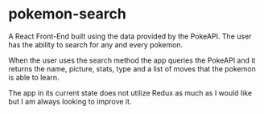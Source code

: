 # pokemon-search

A React Front-End built using the data provided by the PokeAPI. The user has the ability to search for any and every pokemon. 

When the user uses the search method the app queries the PokeAPI and it returns the name, picture, stats, type and a list of moves that the pokemon is able to learn.

The app in its current state does not utilize Redux as much as I would like but I am always looking to improve it.